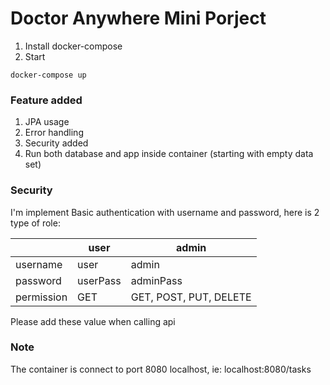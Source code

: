 # Doctor Anywhere Mini Porject
1. Install docker-compose
2. Start
```
docker-compose up
```

### Feature added
1. JPA usage
2. Error handling
3. Security added
4. Run both database and app inside container (starting with empty data set)

### Security
I'm implement Basic authentication with username and password, here is 2 type of role:
  
|            	| user     	| admin                  	|  
|------------	|----------	|------------------------	|  
| username   	| user     	| admin                  	|  
| password   	| userPass 	| adminPass              	|  
| permission 	| GET      	| GET, POST, PUT, DELETE 	|  

Please add these value when calling api  

### Note
The container is connect to port 8080 localhost, ie: localhost:8080/tasks
